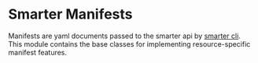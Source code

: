 # Smarter Manifests

Manifests are yaml documents passed to the smarter api by [smarter cli](https://github.com/QueriumCorp/smarter-cli). This module contains the base classes for implementing resource-specific manifest features.
